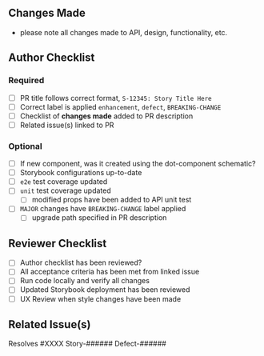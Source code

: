 ## Changes Made

- please note all changes made to API, design, functionality, etc.

## Author Checklist

### Required

- [ ] PR title follows correct format, `S-12345: Story Title Here`
- [ ] Correct label is applied `enhancement`, `defect`, `BREAKING-CHANGE`
- [ ] Checklist of **changes made** added to PR description
- [ ] Related issue(s) linked to PR

### Optional

- [ ] If new component, was it created using the dot-component schematic?
- [ ] Storybook configurations up-to-date
- [ ] `e2e` test coverage updated
- [ ] `unit` test coverage updated
  - [ ] modified props have been added to API unit test
- [ ] `MAJOR` changes have `BREAKING-CHANGE` label applied
  - [ ] upgrade path specified in PR description

## Reviewer Checklist

- [ ] Author checklist has been reviewed?
- [ ] All acceptance criteria has been met from linked issue
- [ ] Run code locally and verify all changes
- [ ] Updated Storybook deployment has been reviewed
- [ ] UX Review when style changes have been made

## Related Issue(s)

Resolves #XXXX
Story-######
Defect-######

